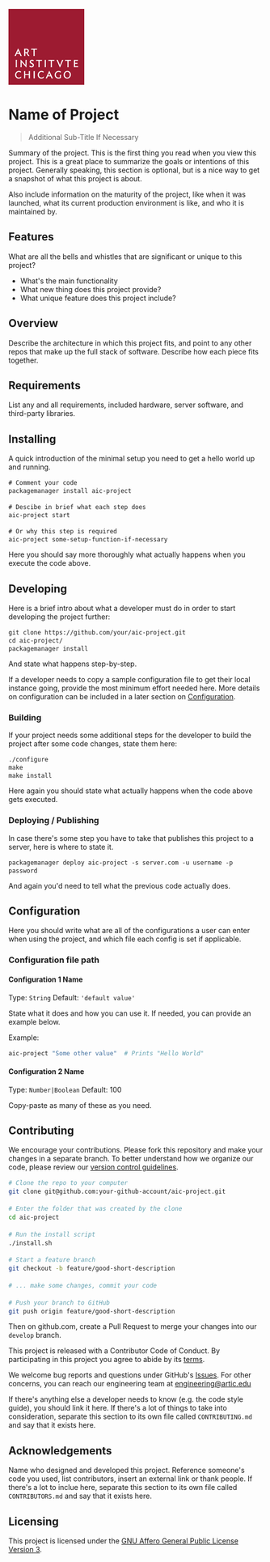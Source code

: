 ![Art Institute of Chicago](https://raw.githubusercontent.com/Art-Institute-of-Chicago/template/master/aic-logo.gif)

# Name of Project
> Additional Sub-Title If Necessary

Summary of the project. This is the first thing you read when you view this
project. This is a great place to summarize the goals or intentions of this
project. Generally speaking, this section is optional, but is a nice way to
get a snapshot of what this project is about.

Also include information on the maturity of the project, like when it was
launched, what its current production environment is like, and who it is
maintained by.

## Features

What are all the bells and whistles that are significant or unique to this project?

* What's the main functionality
* What new thing does this project provide?
* What unique feature does this project include?

## Overview

Describe the architecture in which this project fits, and point to any other repos
that make up the full stack of software. Describe how each piece fits
together.

## Requirements

List any and all requirements, included hardware, server software, and third-party
libraries.

## Installing

A quick introduction of the minimal setup you need to get a hello world up and
running.

```shell
# Comment your code
packagemanager install aic-project

# Descibe in brief what each step does
aic-project start

# Or why this step is required
aic-project some-setup-function-if-necessary
```

Here you should say more thoroughly what actually happens when you execute the code above.

## Developing

Here is a brief intro about what a developer must do in order to start developing
the project further:

```shell
git clone https://github.com/your/aic-project.git
cd aic-project/
packagemanager install
```

And state what happens step-by-step.

If a developer needs to copy a sample configuration file to get their local instance
going, provide the most minimum effort needed here. More details on configuration can
be included in a later section on [Configuration](#configuration).

### Building

If your project needs some additional steps for the developer to build the
project after some code changes, state them here:

```shell
./configure
make
make install
```

Here again you should state what actually happens when the code above gets
executed.

### Deploying / Publishing

In case there's some step you have to take that publishes this project to a
server, here is where to state it.

```shell
packagemanager deploy aic-project -s server.com -u username -p password
```

And again you'd need to tell what the previous code actually does.

## Configuration

Here you should write what are all of the configurations a user can enter when
using the project, and which file each config is set if applicable.

### Configuration file path

#### Configuration 1 Name
Type: `String`
Default: `'default value'`

State what it does and how you can use it. If needed, you can provide
an example below.

Example:
```bash
aic-project "Some other value"  # Prints "Hello World"
```

#### Configuration 2 Name
Type: `Number|Boolean`
Default: 100

Copy-paste as many of these as you need.

## Contributing

We encourage your contributions. Please fork this repository and make your changes in a separate branch. To better understand how we organize our code, please review our [version control guidelines](https://docs.google.com/document/d/1B-27HBUc6LDYHwvxp3ILUcPTo67VFIGwo5Hiq4J9Jjw).

```bash
# Clone the repo to your computer
git clone git@github.com:your-github-account/aic-project.git

# Enter the folder that was created by the clone
cd aic-project

# Run the install script
./install.sh

# Start a feature branch
git checkout -b feature/good-short-description

# ... make some changes, commit your code

# Push your branch to GitHub
git push origin feature/good-short-description
```

Then on github.com, create a Pull Request to merge your changes into our
`develop` branch.

This project is released with a Contributor Code of Conduct. By participating in
this project you agree to abide by its [terms](CODE_OF_CONDUCT.md).

We welcome bug reports and questions under GitHub's [Issues](issues). For other concerns, you can reach our engineering team at [engineering@artic.edu](mailto:engineering@artic.edu)

If there's anything else a developer needs to know (e.g. the code style
guide), you should link it here. If there's a lot of things to take into
consideration, separate this section to its own file called `CONTRIBUTING.md`
and say that it exists here.

## Acknowledgements

Name who designed and developed this project. Reference someone's code you used,
list contributors, insert an external link or thank people. If there's a lot to
inclue here, separate this section to its own file called `CONTRIBUTORS.md` and
say that it exists here.

## Licensing

This project is licensed under the [GNU Affero General Public License
Version 3](LICENSE).
